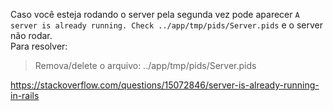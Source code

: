 Caso você esteja rodando o server pela segunda vez pode aparecer `A server is already running. Check ../app/tmp/pids/Server.pids` e o server não rodar.  
Para resolver:

> Remova/delete o arquivo: ../app/tmp/pids/Server.pids

https://stackoverflow.com/questions/15072846/server-is-already-running-in-rails
